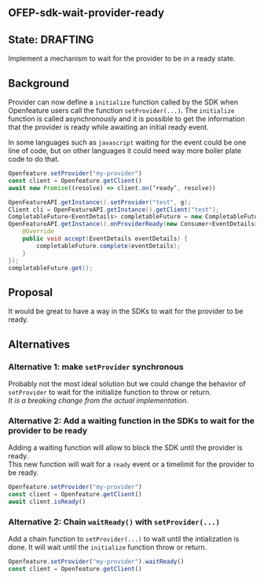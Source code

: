 ## OFEP-sdk-wait-provider-ready

## State: DRAFTING
Implement a mechanism to wait for the provider to be in a ready state.

## Background

Provider can now define a `initialize` function called by the SDK when Openfeature users call the function `setProvider(...)`. 
The `initialize` function is called asynchronously and it is possible to get the information that the provider is ready while awaiting an initial ready event.

In some languages such as `javascript` waiting for the event could be one line of code, but on other languages it could need way more boiler plate code to do that.
```javascript
Openfeature.setProvider("my-provider")
const client = Openfeature.getClient()
await new Promise((resolve) => client.on(‘ready’, resolve))
```

```java
OpenFeatureAPI.getInstance().setProvider("test", g);
Client cli = OpenFeatureAPI.getInstance().getClient("test");
CompletableFuture<EventDetails> completableFuture = new CompletableFuture<>();
OpenFeatureAPI.getInstance().onProviderReady(new Consumer<EventDetails>() {
    @Override
    public void accept(EventDetails eventDetails) {
        completableFuture.complete(eventDetails);
    }
});
completableFuture.get();
```

## Proposal
It would be great to have a way in the SDKs to wait for the provider to be ready.


## Alternatives

### Alternative 1: make `setProvider` synchronous
Probably not the most ideal solution but we could change the behavior of `setProvider` to wait for the initialize function to throw or return.  
*It is a breaking change from the actual implementation.*

### Alternative 2: Add a waiting function in the SDKs to wait for the provider to be ready
Adding a waiting function will allow to block the SDK until the provider is ready.  
This new function will wait for a `ready` event or a timelimit for the provider to be ready.  

```javascript
Openfeature.setProvider("my-provider")
const client = Openfeature.getClient()
await client.isReady()
```

### Alternative 2: Chain `waitReady()` with `setProvider(...)`
Add a chain function to `setProvider(...)` to wait until the intialization is done.
It will wait until the `initialize` function throw or return.

```javascript
Openfeature.setProvider("my-provider").waitReady()
const client = Openfeature.getClient()
```